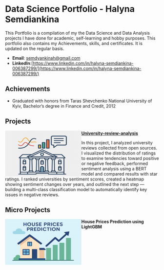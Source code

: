 
# Data Science Portfolio - Halyna Semdiankina
This Portfolio is a compilation of my the Data Science and Data Analysis projects I have done for academic, self-learning and hobby purposes. This portfolio also contains my Achievements, skills, and certificates. It is updated on the regular basis.

- **Email**: [semdyankinah@gmail.com](semdyankinah@gmail.com)
- **LinkedIn**:[https://www.linkedin.com/in/halyna-semdiankina-006387299/](https://www.linkedin.com/in/halyna-semdiankina-006387299/)
  
## Achievements
- Graduated with honors from Taras Shevchenko National University of Kyiv, Bachelor’s degree in Finance and Credit, 2012

## Projects
  <img align="left" width="250" height="150" src="https://github.com/SemdiankinaHalyna/Portfolio/blob/main/Images/Universities.png"> **[University-review-analysis](https://github.com/SemdiankinaHalyna/University-review-analysis)**
  
  In this project, I analyzed university reviews collected from open sources. I visualized the distribution of ratings to examine tendencies toward positive or negative feedback, performed sentiment analysis using    a BERT model and compared results with star ratings. I ranked universities by sentiment scores, created a heatmap showing sentiment changes over years, and outlined the next step — building a multi-class       classification model to automatically identify key issues in negative reviews.
 
## Micro Projects
<img align="left" width="250" height="150" src="https://github.com/SemdiankinaHalyna/Portfolio/blob/main/Images/Hause_Prices.png"> **House Prices Prediction using LightGBM**
